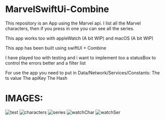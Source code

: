 # MarvelSwiftUi-Combine
This repository is an App using the Marvel api.
I list all the Marvel characters, then if you press in one you can see all the series.

This app works too with appleWatch (A bit WIP) and macOS (A bit WIP)

This app has been built using swiftUI + Combine

I have played too with testing and i want to implement too a statusBox to control the errors better and a filter list

For use the app you need to put in Data/Network/Services/Constants:
The ts value
The apiKey
The Hash



# IMAGES:
![test](https://i.postimg.cc/qRWxRb1G/Captura-de-pantalla-2023-11-19-a-las-23-36-53.png)
![characters](https://i.postimg.cc/XYxKF72q/Simulator-Screenshot-i-Phone-15-Pro-Max-2023-11-19-at-23-29-24.png)
![series](https://i.postimg.cc/g0JVKF5D/Simulator-Screenshot-i-Phone-15-Pro-Max-2023-11-19-at-23-30-00.png)
![watchChar](https://i.postimg.cc/nVQ15xLS/Simulator-Screenshot-Apple-Watch-Series-9-45mm-2023-11-19-at-23-33-00.png)
![watchSer](https://i.postimg.cc/T1mqWVSv/Simulator-Screenshot-Apple-Watch-Series-9-45mm-2023-11-19-at-23-33-05.png)
